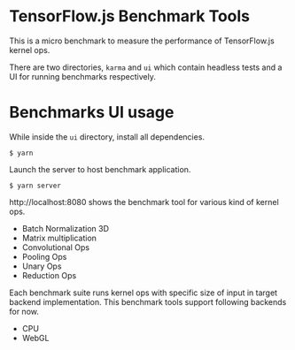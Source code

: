 TensorFlow.js Benchmark Tools
=====

This is a micro benchmark to measure the performance of TensorFlow.js kernel ops.

There are two directories, `karma` and `ui` which contain headless tests and a
UI for running benchmarks respectively.

# Benchmarks UI usage

While inside the `ui` directory, install all dependencies.

```
$ yarn
```

Launch the server to host benchmark application.

```
$ yarn server
```

http://localhost:8080 shows the benchmark tool for various kind of kernel ops.

- Batch Normalization 3D
- Matrix multiplication
- Convolutional Ops
- Pooling Ops
- Unary Ops
- Reduction Ops

Each benchmark suite runs kernel ops with specific size of input in target backend implementation. This benchmark tools support following backends for now.

- CPU
- WebGL

